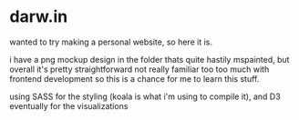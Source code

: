 # darw.in
wanted to try making a personal website, so here it is.

i have a png mockup design in the folder thats quite hastily mspainted, but overall it's pretty straightforward
not really familiar too too much with frontend development so this is a chance for me to learn this stuff.

using SASS for the styling (koala is what i'm using to compile it), and D3 eventually for the visualizations
